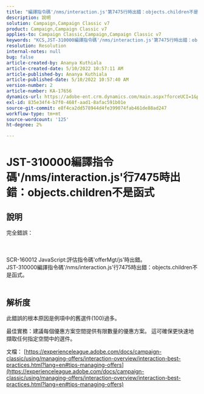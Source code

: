 ```yaml
---
title: "編譯指令碼'/nms/interaction.js'第7475行時出錯：objects.children不是函式"
description: 說明
solution: Campaign,Campaign Classic v7
product: Campaign,Campaign Classic v7
applies-to: Campaign Classic,Campaign,Campaign Classic v7
keywords: "KCS,JST-310000編譯指令碼'/nms/interaction.js'第7475行時出錯：objects.children不是函式"
resolution: Resolution
internal-notes: null
bug: false
article-created-by: Ananya Kuthiala
article-created-date: 5/10/2022 10:57:11 AM
article-published-by: Ananya Kuthiala
article-published-date: 5/10/2022 10:57:40 AM
version-number: 2
article-number: KA-17656
dynamics-url: https://adobe-ent.crm.dynamics.com/main.aspx?forceUCI=1&pagetype=entityrecord&etn=knowledgearticle&id=d9e69ff0-4fd0-ec11-a7b5-0022480a8e40
exl-id: 835e34f4-b7f0-468f-aad1-8afac591b01e
source-git-commit: e8f4ca2dd578944d4fe399074fab461de88ad247
workflow-type: tm+mt
source-wordcount: '125'
ht-degree: 2%

---
```


# JST-310000編譯指令碼&#39;/nms/interaction.js&#39;行7475時出錯：objects.children不是函式

## 說明

完全錯誤：<br><br> <br><br>SCR-160012 JavaScript:評估指令碼&#39;offerMgt/js&#39;時出錯。
<br>JST-310000編譯指令碼&#39;/nms/interaction.js&#39;行7475時出錯：objects.children不是函式。
<br> 

## 解析度


此錯誤的根本原因是例項中的舊選件(100)過多。

最佳實務：建議每個優惠方案空間提供有限數量的優惠方案。 這可確保更快速地擷取任何指定空間中的選件。

文檔： [https://experienceleague.adobe.com/docs/campaign-classic/using/managing-offers/interaction-overview/interaction-best-practices.html?lang=en#tips-managing-offers](https://experienceleague.adobe.com/docs/campaign-classic/using/managing-offers/interaction-overview/interaction-best-practices.html?lang=en#tips-managing-offers)
